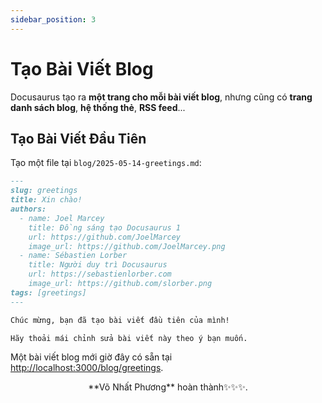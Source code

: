 ```yaml
---
sidebar_position: 3
---
```


# Tạo Bài Viết Blog

Docusaurus tạo ra **một trang cho mỗi bài viết blog**, nhưng cũng có **trang danh sách blog**, **hệ thống thẻ**, **RSS feed**...

## Tạo Bài Viết Đầu Tiên

Tạo một file tại `blog/2025-05-14-greetings.md`:

```md title="blog/2025-05-14-greetings.md"
---
slug: greetings
title: Xin chào!
authors:
  - name: Joel Marcey
    title: Đồng sáng tạo Docusaurus 1
    url: https://github.com/JoelMarcey
    image_url: https://github.com/JoelMarcey.png
  - name: Sébastien Lorber
    title: Người duy trì Docusaurus
    url: https://sebastienlorber.com
    image_url: https://github.com/slorber.png
tags: [greetings]
---

Chúc mừng, bạn đã tạo bài viết đầu tiên của mình!

Hãy thoải mái chỉnh sửa bài viết này theo ý bạn muốn.
```

Một bài viết blog mới giờ đây có sẵn tại [http://localhost:3000/blog/greetings](http://localhost:3000/blog/greetings).

<p align="center">
**Võ Nhất Phương** hoàn thành✨✨✨.
</p>